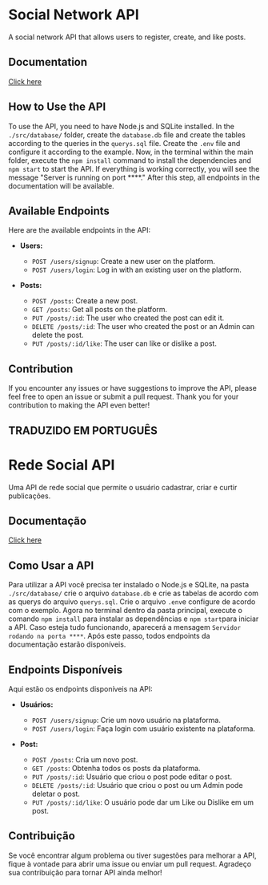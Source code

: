 

# Social Network API

A social network API that allows users to register, create, and like posts.

## Documentation

[Click here](https://documenter.getpostman.com/view/26593761/2s9Y5YR2Pg)

## How to Use the API

To use the API, you need to have Node.js and SQLite installed. In the `./src/database/` folder, create the `database.db` file and create the tables according to the queries in the `querys.sql` file. Create the `.env` file and configure it according to the example. Now, in the terminal within the main folder, execute the `npm install` command to install the dependencies and `npm start` to start the API. If everything is working correctly, you will see the message "Server is running on port ****." After this step, all endpoints in the documentation will be available.

## Available Endpoints

Here are the available endpoints in the API:

-   **Users:**
    
    -   `POST /users/signup`: Create a new user on the platform.
    -   `POST /users/login`: Log in with an existing user on the platform.
-   **Posts:**
    
    -   `POST /posts`: Create a new post.
    -   `GET /posts`: Get all posts on the platform.
    -   `PUT /posts/:id`: The user who created the post can edit it.
    -   `DELETE /posts/:id`: The user who created the post or an Admin can delete the post.
    -   `PUT /posts/:id/like`: The user can like or dislike a post.

## Contribution

If you encounter any issues or have suggestions to improve the API, please feel free to open an issue or submit a pull request. Thank you for your contribution to making the API even better!

## TRADUZIDO EM PORTUGUÊS


# Rede Social API

Uma API de rede social que permite o usuário cadastrar, criar e curtir publicações. 

## Documentação

[Click here ](https://documenter.getpostman.com/view/26593761/2s9Y5YR2Pg)

## Como Usar a API

Para utilizar a API você precisa ter instalado o Node.js e SQLite, na pasta `./src/database/` crie o arquivo `database.db` e crie as tabelas de acordo com as querys do arquivo `querys.sql`. Crie o arquivo `.env`e configure de acordo com o exemplo. Agora no terminal dentro da pasta principal, execute o comando `npm install` para instalar as dependências e `npm start`para iniciar a API. Caso esteja tudo funcionando, aparecerá a mensagem `Servidor rodando na porta ****`. Após este passo, todos endpoints da documentação estarão disponíveis.

## Endpoints Disponíveis

Aqui estão os endpoints disponíveis na API:

- **Usuários:**
    - `POST /users/signup`: Crie um novo usuário na plataforma.
    - `POST /users/login`: Faça login com usuário existente na plataforma.

- **Post:**
    - `POST /posts`: Cria um novo post.
    - `GET /posts`: Obtenha todos os posts da plataforma.
    - `PUT /posts/:id`: Usuário que criou o post pode editar o post.
    - `DELETE /posts/:id`: Usuário que criou o post ou um Admin pode deletar o post.
    - `PUT /posts/:id/like`: O usuário pode dar um Like ou Dislike em um post.

## Contribuição

Se você encontrar algum problema ou tiver sugestões para melhorar a API, fique à vontade para abrir uma issue ou enviar um pull request. Agradeço sua contribuição para tornar API ainda melhor!
